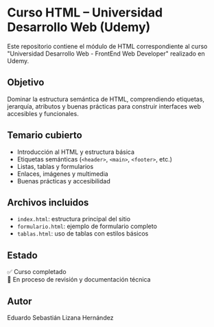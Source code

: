 # Curso HTML – Universidad Desarrollo Web (Udemy)

Este repositorio contiene el módulo de HTML correspondiente al curso "Universidad Desarrollo Web - FrontEnd Web Developer" realizado en Udemy.

## Objetivo

Dominar la estructura semántica de HTML, comprendiendo etiquetas, jerarquía, atributos y buenas prácticas para construir interfaces web accesibles y funcionales.

## Temario cubierto

- Introducción al HTML y estructura básica
- Etiquetas semánticas (`<header>`, `<main>`, `<footer>`, etc.)
- Listas, tablas y formularios
- Enlaces, imágenes y multimedia
- Buenas prácticas y accesibilidad

## Archivos incluidos

- `index.html`: estructura principal del sitio
- `formulario.html`: ejemplo de formulario completo
- `tablas.html`: uso de tablas con estilos básicos

## Estado

✅ Curso completado  
🔄 En proceso de revisión y documentación técnica

## Autor

Eduardo Sebastián Lizana Hernández
